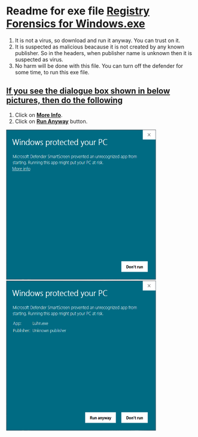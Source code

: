 # Readme for exe file <a href="https://github.com/AnshVaid4/Python/blob/master/Port%20Scanner/For%20Windows/BasicPrtScanner.exe">Registry Forensics for Windows.exe</a>
1. It is not a virus, so download and run it anyway. You can trust on it.
2. It is suspected as malicious beacause it is not created by any known publisher. So in the headers, when publisher name is unknown then it is suspected as virus.
3. No harm will be done with this file. You can turn off the defender for some time, to run this exe file.


## <u>If you see the dialogue box shown in below pictures, then do the following</u>
1. Click on <u><b>More Info</b></u>.
2. Click on <u><b>Run Anyway</b></u> button.


<centre><img src="https://github.com/AnshVaid4/Python/blob/master/Luhn%20algorithm/readme_assets/D1.PNG" height="400" width="400"></centre>
<centre><img src="https://github.com/AnshVaid4/Python/blob/master/Luhn%20algorithm/readme_assets/D2.PNG" height="400" width="400"></centre>


